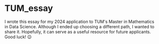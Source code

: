 # TUM_essay
I wrote this essay for my 2024 application to TUM's Master in Mathematics in Data Science. 
Although I ended up choosing a different path, I wanted to share it. Hopefully, it can serve as a useful resource for future applicants. Good luck! 😉
